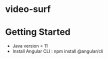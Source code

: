 # video-surf

# Getting Started

* Java version = 11
* Install Angular CLI : npm install @angular/cli
